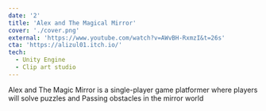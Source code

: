 ```yaml
---
date: '2'
title: 'Alex and The Magical Mirror'
cover: './cover.png'
external: 'https://www.youtube.com/watch?v=AWvBH-RxmzI&t=26s'
cta: 'https://alizul01.itch.io/'
tech:
  - Unity Engine
  - Clip art studio
---
```


Alex and The Magic Mirror is a single-player game platformer where players will solve puzzles and Passing obstacles in
the mirror world
